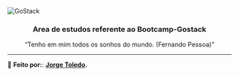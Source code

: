 <img alt="GoStack" src="https://storage.googleapis.com/golden-wind/bootcamp-gostack/header-desafios.png" />

<h3 align="center">
  Area de estudos referente ao Bootcamp-Gostack
</h3>

<p align="center">“Tenho em mim todos os sonhos do mundo. (Fernando Pessoa)”</blockquote>

---
:rocket: **Feito por:**: **[Jorge Toledo](https://www.linkedin.com/in/jorgemtoledo/).**